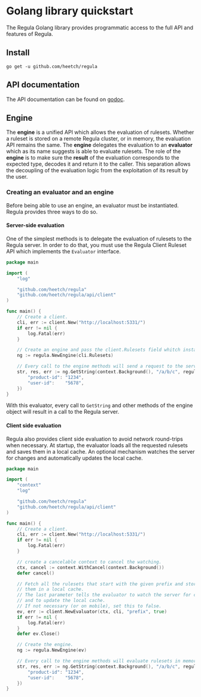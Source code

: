# Golang library quickstart

The Regula Golang library provides programmatic access to the full API and features of Regula.

## Install

```
go get -u github.com/heetch/regula
```

## API documentation

The API documentation can be found on [godoc](https://godoc.org/github.com/heetch/regula).

## Engine

The **engine** is a unified API which allows the evaluation of rulesets.  Whether a ruleset is stored on a remote Regula cluster, or in memory, the evaluation API remains the same. The **engine** delegates the evaluation to an **evaluator** which as its name suggests is able to evaluate rulesets. The role of the **engine** is to make sure the **result** of the evaluation corresponds to the expected type, decodes it and return it to the caller.
This separation allows the decoupling of the evaluation logic from the exploitation of its result by the user.

### Creating an evaluator and an engine

Before being able to use an engine, an evaluator must be instantiated.
Regula provides three ways to do so.

#### Server-side evaluation

One of the simplest methods is to delegate the evaluation of rulesets to the Regula server.
In order to do that, you must use the Regula Client Ruleset API which implements the `Evaluator` interface.

```go
package main

import (
	"log"

	"github.com/heetch/regula"
	"github.com/heetch/regula/api/client"
)

func main() {
	// Create a client.
	cli, err := client.New("http://localhost:5331/")
	if err != nil {
		log.Fatal(err)
	}

	// Create an engine and pass the client.Rulesets field whitch instantiates the regula.Evaluator interface.
	ng := regula.NewEngine(cli.Rulesets)

	// Every call to the engine methods will send a request to the server.
	str, res, err := ng.GetString(context.Background(), "/a/b/c", regula.Params{
		"product-id": "1234",
		"user-id":    "5678",
	})
}
```

With this evaluator, every call to `GetString` and other methods of the engine object will result in a call to the Regula server.

#### Client side evaluation

Regula also provides client side evaluation to avoid network round-trips when necessary.
At startup, the evaluator loads all the requested rulesets and saves them in a local cache.
An optional mechanism watches the server for changes and automatically updates the local cache.

```go
package main

import (
	"context"
	"log"

	"github.com/heetch/regula"
	"github.com/heetch/regula/api/client"
)

func main() {
	// Create a client.
	cli, err := client.New("http://localhost:5331/")
	if err != nil {
		log.Fatal(err)
	}

	// create a cancelable context to cancel the watching.
	ctx, cancel := context.WithCancel(context.Background())
	defer cancel()

	// Fetch all the rulesets that start with the given prefix and store
	// them in a local cache.
	// The last parameter tells the evaluator to watch the server for changes
	// and to update the local cache.
	// If not necessary (or on mobile), set this to false.
	ev, err := client.NewEvaluator(ctx, cli, "prefix", true)
	if err != nil {
		log.Fatal(err)
	}
	defer ev.Close()

	// Create the engine.
	ng := regula.NewEngine(ev)

	// Every call to the engine methods will evaluate rulesets in memory with no network round trip.
	str, res, err := ng.GetString(context.Background(), "/a/b/c", regula.Params{
		"product-id": "1234",
		"user-id":    "5678",
	})
}
```
